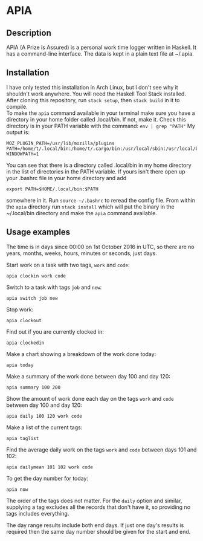 # APIA
## Description
APIA (A Prize is Assured) is a personal work time logger written in Haskell.  It has a command-line interface.  The data is kept in a plain text file at ~/.apia. 

## Installation

I have only tested this installation in Arch Linux, but I don't see why it shouldn't work anywhere.  You will need the Haskell Tool Stack installed.  After cloning this repository, run `stack setup`, then `stack build` in it to compile.  
To make the `apia` command available in your terminal make sure you have a directory in your home folder called .local/bin.  If not, make it.  Check this directory is in your PATH variable with the command:
```env | grep "PATH"```
My output is:
```
MOZ_PLUGIN_PATH=/usr/lib/mozilla/plugins
PATH=/home/t/.local/bin:/home/t/.cargo/bin:/usr/local/sbin:/usr/local/bin:/usr/bin:/usr/bin/site_perl:/usr/bin/vendor_perl:/usr/bin/core_perl
WINDOWPATH=1
```
You can see that there is a directory called .local/bin in my home directory in the list of directories in the PATH variable.  If yours isn't there open up your .bashrc file in your home directory and add 
```
export PATH=$HOME/.local/bin:$PATH
```
somewhere in it.  Run `source ~/.bashrc` to reread the config file.   From within the `apia` directory run `stack install` which will put the binary in the ~/.local/bin directory and make the `apia` command available.

## Usage examples

The time is in days since 00:00 on 1st October 2016 in UTC, so there are no years, months, weeks, hours, minutes or seconds, just days.

Start work on a task with two tags, `work` and `code`:

```apia clockin work code```

Switch to a task with tags `job` and `new`:

```apia switch job new```

Stop work:

```apia clockout```

Find out if you are currently clocked in:

```apia clockedin```

Make a chart showing a breakdown of the work done today:

```apia today```

Make a summary of the work done between day 100 and day 120:

```apia summary 100 200```

Show the amount of work done each day on the tags `work` and `code` between day 100 and day 120:

```apia daily 100 120 work code```

Make a list of the current tags:

```apia taglist```

Find the average daily work on the tags `work` and `code` between days 101 and 102:

```apia dailymean 101 102 work code```

To get the day number for today:

```apia now```

The order of the tags does not matter.  For the `daily` option and similar, supplying a tag excludes all the records that don't have it, so providing no tags includes everything.

The day range results include both end days.  If just one day's results is required then the same day number should be given for the start and end.
